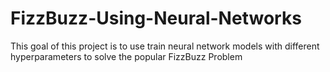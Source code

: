 # FizzBuzz-Using-Neural-Networks
This goal of this project is to use train neural network models with different hyperparameters to solve the popular FizzBuzz Problem 
